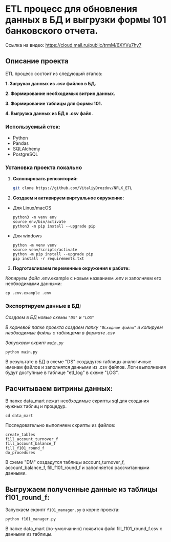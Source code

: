 # ETL процесс для обновления данных в БД и выгрузки формы 101 банковского отчета.

Ссылка на видео: https://cloud.mail.ru/public/trmM/6XYVu7hy7

## Описание проекта<a name="description"></a>
ETL процесс состоит из следующий этапов:

**1. Загруказ данных из .csv файлов в БД.**

**2. Формирование необходимых витрин данных.**

**3. Формирование таблицы для формы 101.**

**4. Выгрузка данных из БД в .csv файл.**



### Используемый стек:<a name="stack"></a>

- Python
- Pandas
- SQLAlchemy
- PostgreSQL

### Установка проекта локально <a name="local-install"></a>

1. **Склонировать репозиторий:**

   ```bash
   git clone https://github.com/VitaliyDrozdov/NFLX_ETL

2. **Создаем и активируем виртуальное окружение:**

* Для Linux/macOS

    ```
    python3 -m venv env
    source env/bin/activate
    python3 -m pip install --upgrade pip
    ```

* Для windows

    ```
    python -m venv venv
    source venv/scripts/activate
    python -m pip install --upgrade pip
    pip install -r requirements.txt
    ```


3. **Подготавливаем переменные окружения к работе:**

*Копируем файл*  .env.example с новым названием .env и заполняем его необходимыми данными:

```shell
cp .env.example .env
```

### Экспортируем данные в БД:

*Создаем в БД новые схемы ```"DS"``` и ```"LOG"```*


*В корневой папке проекта создаем папку ```"Иcходные файлы"``` и копируем необходимые файлы с таблицами в формате .csv*

*Запускаем скрипт ```main.py```*

```shell
python main.py
```
В результате в БД в схеме "DS" создадутся таблицы аналогичные именам файлов и заполнятся данными из .csv файлов. Логи выполнения будут доступные в таблице "etl_log" в схеме "LOG".

## Расчитываем витрины данных:

В папке data_mart лежат необходимые скрипты sql для создания нужных таблиц и процедур.


```shell
cd data_mart
```

Последовательно выполняем скрипты из файлов:

```shell
create_tables
fill_account_turnover_f
fill_account_balance_f
fill_f101_round_f
do_procedures
```
В схеме "DM" создадутся таблицы  account_turnover_f, account_balance_f, fill_f101_round_f и заполняется рассчитанными данными.

## Выгружаем полученные данные из таблицы f101_round_f:

Запускаем скрипт ```f101_manager.py``` в корне проекта:
```shell
python f101_manager.py
```
В папке data_mart (по-умолчанию) появится файл fill_f101_round_f.csv с данными из таблицы.
